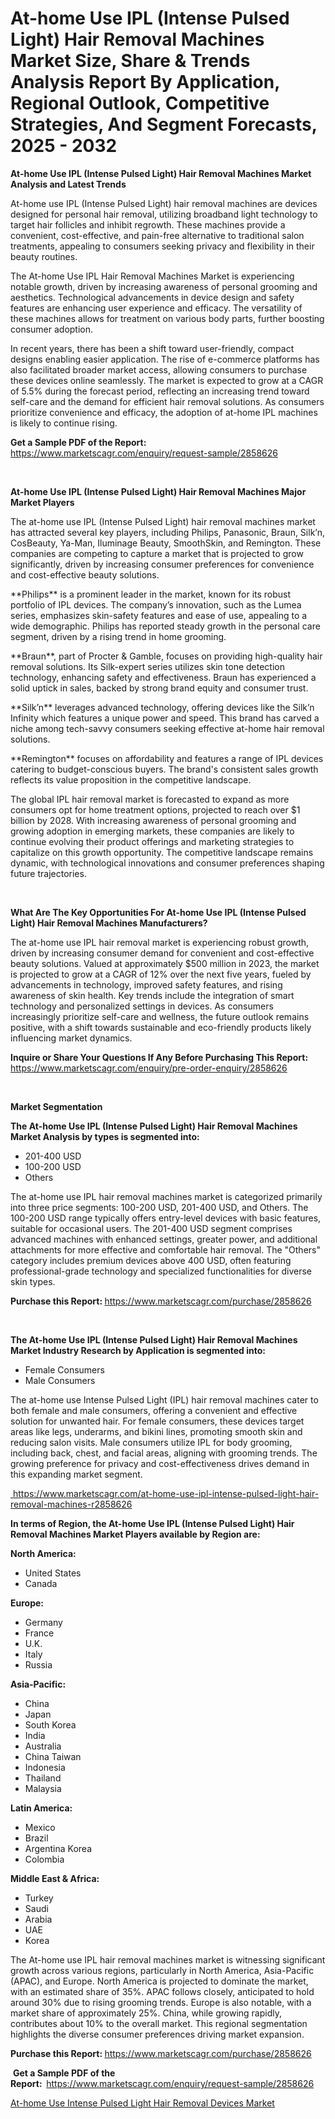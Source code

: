 <p><h1>At-home Use IPL (Intense Pulsed Light) Hair Removal Machines Market Size, Share & Trends Analysis Report By Application, Regional Outlook, Competitive Strategies, And Segment Forecasts, 2025 - 2032</h1></p><p><strong>At-home Use IPL (Intense Pulsed Light) Hair Removal Machines Market Analysis and Latest Trends</strong></p>
<p><p>At-home use IPL (Intense Pulsed Light) hair removal machines are devices designed for personal hair removal, utilizing broadband light technology to target hair follicles and inhibit regrowth. These machines provide a convenient, cost-effective, and pain-free alternative to traditional salon treatments, appealing to consumers seeking privacy and flexibility in their beauty routines.</p><p>The At-home Use IPL Hair Removal Machines Market is experiencing notable growth, driven by increasing awareness of personal grooming and aesthetics. Technological advancements in device design and safety features are enhancing user experience and efficacy. The versatility of these machines allows for treatment on various body parts, further boosting consumer adoption.</p><p>In recent years, there has been a shift toward user-friendly, compact designs enabling easier application. The rise of e-commerce platforms has also facilitated broader market access, allowing consumers to purchase these devices online seamlessly. The market is expected to grow at a CAGR of 5.5% during the forecast period, reflecting an increasing trend toward self-care and the demand for efficient hair removal solutions. As consumers prioritize convenience and efficacy, the adoption of at-home IPL machines is likely to continue rising.</p></p>
<p><strong>Get a Sample PDF of the Report:&nbsp;</strong> <a href="https://www.marketscagr.com/enquiry/request-sample/2858626?utm_campaign=2653&utm_medium=2&utm_source=Github&utm_content=ia&utm_term=12032025&utm_id=at-home-use-ipl-intense-pulsed-light-hair-removal-machines">https://www.marketscagr.com/enquiry/request-sample/2858626</a></p>
<p>&nbsp;</p>
<p><strong>At-home Use IPL (Intense Pulsed Light) Hair Removal Machines Major Market Players</strong></p>
<p><p>The at-home use IPL (Intense Pulsed Light) hair removal machines market has attracted several key players, including Philips, Panasonic, Braun, Silk’n, CosBeauty, Ya-Man, Iluminage Beauty, SmoothSkin, and Remington. These companies are competing to capture a market that is projected to grow significantly, driven by increasing consumer preferences for convenience and cost-effective beauty solutions.</p><p>**Philips** is a prominent leader in the market, known for its robust portfolio of IPL devices. The company’s innovation, such as the Lumea series, emphasizes skin-safety features and ease of use, appealing to a wide demographic. Philips has reported steady growth in the personal care segment, driven by a rising trend in home grooming.</p><p>**Braun**, part of Procter & Gamble, focuses on providing high-quality hair removal solutions. Its Silk-expert series utilizes skin tone detection technology, enhancing safety and effectiveness. Braun has experienced a solid uptick in sales, backed by strong brand equity and consumer trust.</p><p>**Silk’n** leverages advanced technology, offering devices like the Silk’n Infinity which features a unique power and speed. This brand has carved a niche among tech-savvy consumers seeking effective at-home hair removal solutions.</p><p>**Remington** focuses on affordability and features a range of IPL devices catering to budget-conscious buyers. The brand's consistent sales growth reflects its value proposition in the competitive landscape.</p><p>The global IPL hair removal market is forecasted to expand as more consumers opt for home treatment options, projected to reach over $1 billion by 2028. With increasing awareness of personal grooming and growing adoption in emerging markets, these companies are likely to continue evolving their product offerings and marketing strategies to capitalize on this growth opportunity. The competitive landscape remains dynamic, with technological innovations and consumer preferences shaping future trajectories.</p></p>
<p>&nbsp;</p>
<p><strong>What Are The Key Opportunities For At-home Use IPL (Intense Pulsed Light) Hair Removal Machines Manufacturers?</strong></p>
<p><p>The at-home use IPL hair removal market is experiencing robust growth, driven by increasing consumer demand for convenient and cost-effective beauty solutions. Valued at approximately $500 million in 2023, the market is projected to grow at a CAGR of 12% over the next five years, fueled by advancements in technology, improved safety features, and rising awareness of skin health. Key trends include the integration of smart technology and personalized settings in devices. As consumers increasingly prioritize self-care and wellness, the future outlook remains positive, with a shift towards sustainable and eco-friendly products likely influencing market dynamics.</p></p>
<p><strong>Inquire or Share Your Questions If Any Before Purchasing This Report:</strong> <a href="https://www.marketscagr.com/enquiry/pre-order-enquiry/2858626?utm_campaign=2653&utm_medium=2&utm_source=Github&utm_content=ia&utm_term=12032025&utm_id=at-home-use-ipl-intense-pulsed-light-hair-removal-machines">https://www.marketscagr.com/enquiry/pre-order-enquiry/2858626</a></p>
<p>&nbsp;</p>
<p><strong>Market Segmentation</strong></p>
<p><strong>The At-home Use IPL (Intense Pulsed Light) Hair Removal Machines Market Analysis by types is segmented into:</strong></p>
<p><ul><li> 201-400 USD</li><li>100-200 USD</li><li>Others </li></ul></p>
<p><p>The at-home use IPL hair removal machines market is categorized primarily into three price segments: 100-200 USD, 201-400 USD, and Others. The 100-200 USD range typically offers entry-level devices with basic features, suitable for occasional users. The 201-400 USD segment comprises advanced machines with enhanced settings, greater power, and additional attachments for more effective and comfortable hair removal. The "Others" category includes premium devices above 400 USD, often featuring professional-grade technology and specialized functionalities for diverse skin types.</p></p>
<p><strong>Purchase this Report:&nbsp;</strong><a href="https://www.marketscagr.com/purchase/2858626?utm_campaign=2653&utm_medium=2&utm_source=Github&utm_content=ia&utm_term=12032025&utm_id=at-home-use-ipl-intense-pulsed-light-hair-removal-machines">https://www.marketscagr.com/purchase/2858626</a></p>
<p>&nbsp;</p>
<p><strong>The At-home Use IPL (Intense Pulsed Light) Hair Removal Machines Market Industry Research by Application is segmented into:</strong></p>
<p><ul><li> Female Consumers</li><li>Male Consumers </li></ul></p>
<p><p>The at-home use Intense Pulsed Light (IPL) hair removal machines cater to both female and male consumers, offering a convenient and effective solution for unwanted hair. For female consumers, these devices target areas like legs, underarms, and bikini lines, promoting smooth skin and reducing salon visits. Male consumers utilize IPL for body grooming, including back, chest, and facial areas, aligning with grooming trends. The growing preference for privacy and cost-effectiveness drives demand in this expanding market segment.</p></p>
<p><a href="https://www.marketscagr.com/at-home-use-ipl-intense-pulsed-light-hair-removal-machines-r2858626?utm_campaign=2653&utm_medium=2&utm_source=Github&utm_content=ia&utm_term=12032025&utm_id=at-home-use-ipl-intense-pulsed-light-hair-removal-machines">&nbsp;https://www.marketscagr.com/at-home-use-ipl-intense-pulsed-light-hair-removal-machines-r2858626</a></p>
<p><strong>In terms of Region, the At-home Use IPL (Intense Pulsed Light) Hair Removal Machines Market Players available by Region are:</strong></p>
<p>
    <p> <strong> North America: </strong>
        <ul>
            <li>United States</li>
            <li>Canada</li>
        </ul>
        </p> 
    <p> <strong> Europe: </strong>
        <ul>
            <li>Germany</li>
            <li>France</li>
            <li>U.K.</li>
            <li>Italy</li>
            <li>Russia</li>
        </ul>
        </p> 
    <p> <strong> Asia-Pacific: </strong>
        <ul>
            <li>China</li>
            <li>Japan</li>
            <li>South Korea</li>
            <li>India</li>
            <li>Australia</li>
            <li>China Taiwan</li>
            <li>Indonesia</li>
            <li>Thailand</li>
            <li>Malaysia</li>
        </ul>
        </p> 
    <p> <strong> Latin America: </strong>
        <ul>
            <li>Mexico</li>
            <li>Brazil</li>
            <li>Argentina Korea</li>
            <li>Colombia</li>
        </ul>
        </p> 
    <p> <strong> Middle East & Africa: </strong>
        <ul>
            <li>Turkey</li>
            <li>Saudi</li>
            <li>Arabia</li>
            <li>UAE</li>
            <li>Korea</li>
        </ul>
    </p>
    </p>
<p><p>The At-home use IPL hair removal machines market is witnessing significant growth across various regions, particularly in North America, Asia-Pacific (APAC), and Europe. North America is projected to dominate the market, with an estimated share of 35%. APAC follows closely, anticipated to hold around 30% due to rising grooming trends. Europe is also notable, with a market share of approximately 25%. China, while growing rapidly, contributes about 10% to the overall market. This regional segmentation highlights the diverse consumer preferences driving market expansion.</p></p>
<p><strong>Purchase this Report: </strong><a href="https://www.marketscagr.com/purchase/2858626?utm_campaign=2653&utm_medium=2&utm_source=Github&utm_content=ia&utm_term=12032025&utm_id=at-home-use-ipl-intense-pulsed-light-hair-removal-machines">https://www.marketscagr.com/purchase/2858626</a></p>
<p>&nbsp;<strong>Get a Sample PDF of the Report:&nbsp;&nbsp;</strong><a href="https://www.marketscagr.com/enquiry/request-sample/2858626?utm_campaign=2653&utm_medium=2&utm_source=Github&utm_content=ia&utm_term=12032025&utm_id=at-home-use-ipl-intense-pulsed-light-hair-removal-machines">https://www.marketscagr.com/enquiry/request-sample/2858626</a></p>
<p><strong></strong></p>
<p><p><a href="https://github.com/comasnickie/Market-Research-Report-List-1/blob/main/at-home-use-intense-pulsed-light-hair-removal-devices-market.md?utm_campaign=2653&utm_medium=2&utm_source=Github&utm_content=ia&utm_term=12032025&utm_id=at-home-use-ipl-intense-pulsed-light-hair-removal-machines">At-home Use Intense Pulsed Light Hair Removal Devices Market</a></p></p>